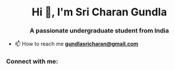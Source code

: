 <h1 align="center">Hi 👋, I'm Sri Charan Gundla</h1>
<h3 align="center">A passionate undergraduate student from India</h3>

- 📫 How to reach me **gundlasricharan@gmail.com**

<h3 align="left">Connect with me:</h3>
<p align="left">
</p>

